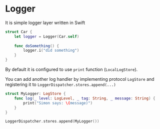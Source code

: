 # Logger
It is simple logger layer written in Swift

```swift
struct Car {
    let logger = Logger(Car.self)
    
    func doSomething() {
        logger.i("did something")
    }
}
```

By default it is configured to use `print` function (`LocalLogStore`).

You can add another log handler by implementing protocol `LogStore` and registering it to `LoggerDispatcher.stores.append(...)`

```swift
struct MyLogger: LogStore {
    func log(_ level: LogLevel, _ tag: String, _ message: String) {
        print("Simon says: \(message)")
    }
}

LoggerDispatcher.stores.append(MyLogger())
```
